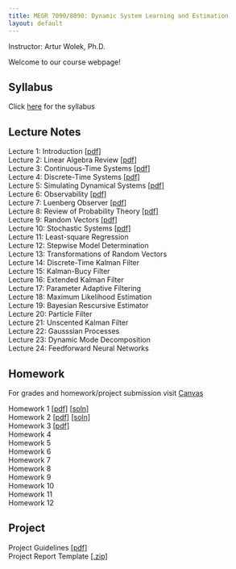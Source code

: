 ```yaml
---
title: MEGR 7090/8090: Dynamic System Learning and Estimation 
layout: default
---
```

Instructor: Artur Wolek, Ph.D.

Welcome to our course webpage!

## Syllabus
Click [here](syllabus.pdf) for the syllabus

## Lecture Notes
Lecture 1: Introduction [[pdf]](lectures/L1_Introduction.pdf)  
Lecture 2: Linear Algebra Review [[pdf]](lectures/L2_LinearAlgebraReview.pdf)  
Lecture 3: Continuous-Time Systems [[pdf]](lectures/L3_ContinuousSystems.pdf)  
Lecture 4: Discrete-Time Systems [[pdf]](lectures/L4_DiscreteSystems.pdf)  
Lecture 5: Simulating Dynamical Systems [[pdf]](lectures/L5_Simulation.pdf)    
Lecture 6: Observability [[pdf]](lectures/L6_Observability.pdf)    
Lecture 7: Luenberg Observer [[pdf]](lectures/L7_LuenbergObserver.pdf)  
Lecture 8: Review of Probability Theory [[pdf]](lectures/L8_IntroProbablity.pdf)    
Lecture 9: Random Vectors [[pdf]](lectures/L9_RandomVectors.pdf)    
Lecture 10: Stochastic Systems [[pdf]](lectures/L10_StochasticSystems.pdf)      
Lecture 11: Least-square Regression    
Lecture 12: Stepwise Model Determination    
Lecture 13: Transformations of Random Vectors    
Lecture 14: Discrete-Time Kalman Filter    
Lecture 15: Kalman-Bucy Filter    
Lecture 16: Extended Kalman Filter    
Lecture 17: Parameter Adaptive Filtering    
Lecture 18: Maximum Likelihood Estimation    
Lecture 19: Bayesian Rescursive Estimator    
Lecture 20: Particle Filter    
Lecture 21: Unscented Kalman Filter    
Lecture 22: Gausssian Processes    
Lecture 23: Dynamic Mode Decomposition    
Lecture 24: Feedforward Neural Networks    

## Homework
For grades and homework/project submission visit [Canvas](https://canvas.charlotte.edu/)
  
Homework 1 [[pdf]](homework/H1.pdf) [[soln]](homework/H1soln.pdf)  
Homework 2 [[pdf]](homework/H2.pdf) [[soln]](homework/H2soln.pdf)  
Homework 3 [[pdf]](homework/H3.pdf)   
Homework 4  
Homework 5  
Homework 6  
Homework 7  
Homework 8  
Homework 9  
Homework 10   
Homework 11  
Homework 12 

## Project
Project Guidelines [[pdf]](project/project.pdf)  
Project Report Template [[.zip]](project/template.zip)

 
 

